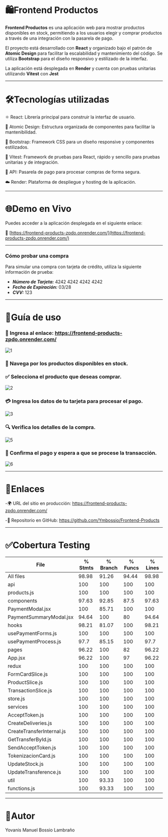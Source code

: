 # 🛍️Frontend Productos

**Frontend Productos** es una aplicación web para mostrar productos disponibles en stock, permitiendo a los usuarios elegir y comprar productos a través de una integración con la pasarela de pago.

El proyecto está desarrollado con **React** y organizado bajo el patrón de **Atomic Design** para facilitar la escalabilidad y mantenimiento del código. Se utiliza **Bootstrap** para el diseño responsivo y estilizado de la interfaz.

La aplicación está desplegada en **Render** y cuenta con pruebas unitarias utilizando **Vitest** con **Jest**

---

# 🛠️Tecnologías utilizadas
⚛️ React: Librería principal para construir la interfaz de usuario.

🧬 Atomic Design: Estructura organizada de componentes para facilitar la mantenibilidad.

🎨 Bootstrap: Framework CSS para un diseño responsive y componentes estilizados.

🧪 Vitest: Framework de pruebas para React, rápido y sencillo para pruebas unitarias y de integración.

🔐 API: Pasarela de pago para procesar compras de forma segura.

☁️ Render: Plataforma de despliegue y hosting de la aplicación.

---

# 🌐Demo en Vivo

Puedes acceder a la aplicación desplegada en el siguiente enlace:

🔗 [https://frontend-products-zpdo.onrender.com/](https://frontend-products-zpdo.onrender.com/)

---

### Cómo probar una compra

Para simular una compra con tarjeta de crédito, utiliza la siguiente información de prueba:

- ***Número de Tarjeta:*** 4242 4242 4242 4242
- ***Fecha de Expiración:*** 03/28
- ***CVV:*** 123

---
# 📖Guía de uso

### 🔗 Ingresa al enlace: https://frontend-products-zpdo.onrender.com/
![1](https://github.com/user-attachments/assets/1895a46a-f3ca-4646-b838-320cbe7d62c8)


### 🛒 Navega por los productos disponibles en stock.

### ✅ Selecciona el producto que deseas comprar.
![2](https://github.com/user-attachments/assets/27c45410-f239-46df-a752-9d3c4a6da5a6)

### 💳 Ingresa los datos de tu tarjeta para procesar el pago.
![3](https://github.com/user-attachments/assets/44a9b5f9-adad-4700-af44-5840c8d406a3)

### 🔍 Verifica los detalles de la compra.
![5](https://github.com/user-attachments/assets/33945196-69d7-47b7-9de5-47064d833cd8)

### 🧾 Confirma el pago y espera a que se procese la transacción.
![6](https://github.com/user-attachments/assets/4a0b3d34-1f06-4285-92d3-f61d4bc39457)


---

# 🔗Enlaces
-🌍 URL del sitio en producción: https://frontend-products-zpdo.onrender.com/

-🐙 Repositorio en GitHub: https://github.com/Ymbossio/Frontend-Products

---

# ✅Cobertura Testing

File                        | % Stmts | % Branch | % Funcs | % Lines |
----------------------------|---------|----------|---------|---------|
All files                   |   98.98 |    91.26 |   94.44 |   98.98 |                  
 api                        |     100 |      100 |     100 |     100 |                  
  products.js               |     100 |      100 |     100 |     100 |                  
 components                 |   97.63 |    92.85 |    87.5 |   97.63 |                  
  PaymentModal.jsx          |     100 |    85.71 |     100 |     100 |            
  PaymentSummaryModal.jsx   |   94.64 |      100 |      80 |   94.64 |           
 hooks                      |   98.21 |    81.07 |     100 |   98.21 |                  
  usePaymentForms.js        |     100 |      100 |     100 |     100 |                  
  usePaymentProcess.js      |    97.7 |    85.15 |     100 |    97.7 |        
 pages                      |   96.22 |      100 |      82 |   96.22 |                  
  App.jsx                   |   96.22 |      100 |      97 |   96.22 |            
 redux                      |     100 |      100 |     100 |     100 |                  
  FormCardSlice.js          |     100 |      100 |     100 |     100 |                  
  ProductSlice.js           |     100 |      100 |     100 |     100 |                  
  TransactionSlice.js       |     100 |      100 |     100 |     100 |                  
  store.js                  |     100 |      100 |     100 |     100 |                  
 services                   |     100 |      100 |     100 |     100 |                  
  AcceptToken.js            |     100 |      100 |     100 |     100 |                  
  CreateDeliveries.js       |     100 |      100 |     100 |     100 |                  
  CreateTransferInternal.js |     100 |      100 |     100 |     100 |                  
  GetTransferById.js        |     100 |      100 |     100 |     100 |                  
  SendAcceptToken.js        |     100 |      100 |     100 |     100 |                  
  TokenizacionCard.js       |     100 |      100 |     100 |     100 |                  
  UpdateStock.js            |     100 |      100 |     100 |     100 |                  
  UpdateTransference.js     |     100 |      100 |     100 |     100 |                  
 util                       |     100 |    93.33 |     100 |     100 |                  
  functions.js              |     100 |    93.33 |     100 |     100 | 
  
---

# 👤Autor
Yovanis Manuel Bossio Lambraño
